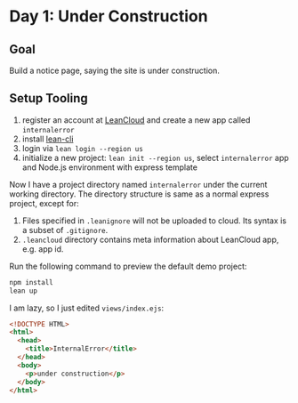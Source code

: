 # Day 1: Under Construction

## Goal

Build a notice page, saying the site is under construction.

## Setup Tooling

1. register an account at [LeanCloud] and create a new app called `internalerror`
2. install [lean-cli]
3. login via `lean login --region us`
4. initialize a new project: `lean init --region us`, select `internalerror` app and Node.js environment with express template

[LeanCloud]: https://us.leancloud.cn
[lean-cli]: https://us.leancloud.cn/docs/leanengine_cli.html

Now I have a project directory named `internalerror` under the current working directory.
The directory structure is same as a normal express project, except for:

1. Files specified in `.leanignore` will not be uploaded to cloud. Its syntax is a subset of `.gitignore`.
2. `.leancloud` directory contains meta information about LeanCloud app, e.g. app id.

Run the following command to preview the default demo project:

```sh
npm install
lean up
```

I am lazy, so I just edited `views/index.ejs`:

```html
<!DOCTYPE HTML>
<html>
  <head>
    <title>InternalError</title>
  </head>
  <body>
    <p>under construction</p>
  </body>
</html>
```